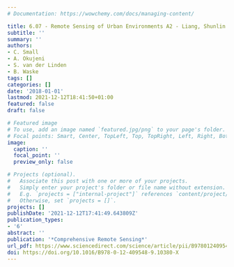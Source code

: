 ```yaml
---
# Documentation: https://wowchemy.com/docs/managing-content/

title: 6.07 - Remote Sensing of Urban Environments A2 - Liang, Shunlin
subtitle: ''
summary: ''
authors:
- C. Small
- A. Okujeni
- S. van der Linden
- B. Waske
tags: []
categories: []
date: '2018-01-01'
lastmod: 2021-12-12T18:41:50+01:00
featured: false
draft: false

# Featured image
# To use, add an image named `featured.jpg/png` to your page's folder.
# Focal points: Smart, Center, TopLeft, Top, TopRight, Left, Right, BottomLeft, Bottom, BottomRight.
image:
  caption: ''
  focal_point: ''
  preview_only: false

# Projects (optional).
#   Associate this post with one or more of your projects.
#   Simply enter your project's folder or file name without extension.
#   E.g. `projects = ["internal-project"]` references `content/project/deep-learning/index.md`.
#   Otherwise, set `projects = []`.
projects: []
publishDate: '2021-12-12T17:41:49.643809Z'
publication_types:
- '6'
abstract: ''
publication: '*Comprehensive Remote Sensing*'
url_pdf: https://www.sciencedirect.com/science/article/pii/B978012409548910380X
doi: https://doi.org/10.1016/B978-0-12-409548-9.10380-X
---
```

